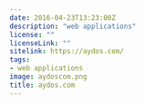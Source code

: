 ```yaml
---
date: 2016-04-23T13:23:00Z
description: "web applications"
license: ""
licenseLink: ""
sitelink: https://aydos.com/
tags:
- web applications
image: aydoscom.png
title: aydos.com
---
```


